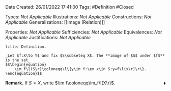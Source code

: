 <br />
<br />

Date Created: 26/01/2022 17:41:00
Tags: #Definition #Closed 

Types: _Not Applicable_
Illustrations: _Not Applicable_ 
Constructions: _Not Applicable_
Generalizations: [[Image (Relation)]]

Properties: _Not Applicable_
Sufficiencies: _Not Applicable_
Equivalences: _Not Applicable_
Justifications: _Not Applicable_

``` ad-Definition
title: Definition.

_Let $f:X\to Y$ and fix $S\subseteq X$. The **image of $S$ under $f$** is the set_
$$\begin{equation}
    \im_f\l(S\r)\coloneqq\l\{y\in Y:\ex x\in S:y=f\l(x\r)\r\}.
\end{equation}$$

```

**Remark.** If $S=X$, write $\im f\coloneqq\im_f\l(X\r)$.<span style="float:right;">$\blacklozenge$</span>
